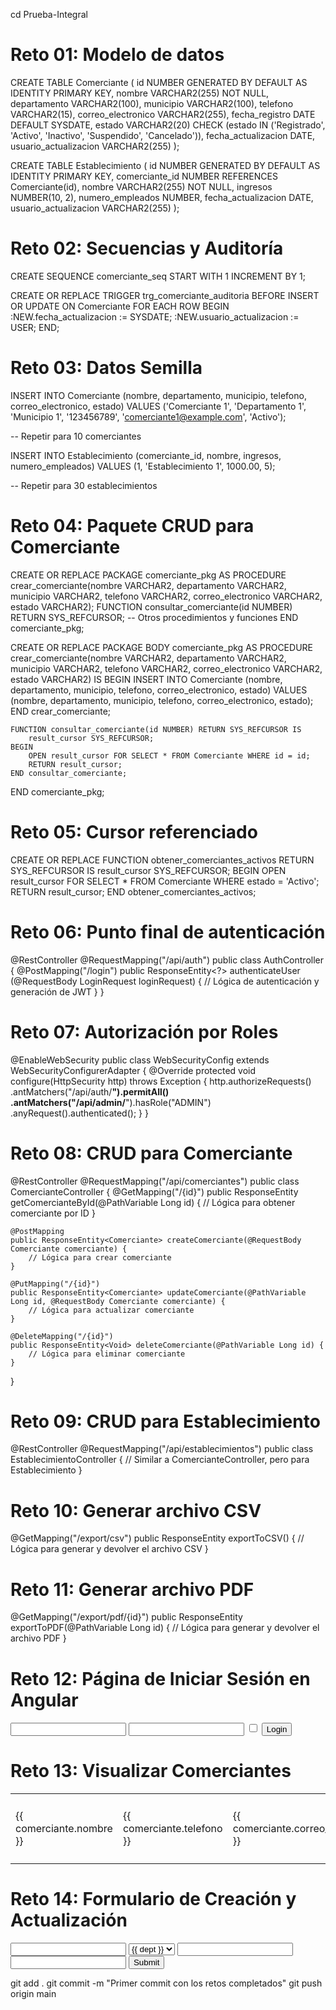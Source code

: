 cd Prueba-Integral
# Reto 01: Modelo de datos
CREATE TABLE Comerciante (
    id NUMBER GENERATED BY DEFAULT AS IDENTITY PRIMARY KEY,
    nombre VARCHAR2(255) NOT NULL,
    departamento VARCHAR2(100),
    municipio VARCHAR2(100),
    telefono VARCHAR2(15),
    correo_electronico VARCHAR2(255),
    fecha_registro DATE DEFAULT SYSDATE,
    estado VARCHAR2(20) CHECK (estado IN ('Registrado', 'Activo', 'Inactivo', 'Suspendido', 'Cancelado')),
    fecha_actualizacion DATE,
    usuario_actualizacion VARCHAR2(255)
);

CREATE TABLE Establecimiento (
    id NUMBER GENERATED BY DEFAULT AS IDENTITY PRIMARY KEY,
    comerciante_id NUMBER REFERENCES Comerciante(id),
    nombre VARCHAR2(255) NOT NULL,
    ingresos NUMBER(10, 2),
    numero_empleados NUMBER,
    fecha_actualizacion DATE,
    usuario_actualizacion VARCHAR2(255)
);

# Reto 02: Secuencias y Auditoría

CREATE SEQUENCE comerciante_seq START WITH 1 INCREMENT BY 1;

CREATE OR REPLACE TRIGGER trg_comerciante_auditoria
BEFORE INSERT OR UPDATE ON Comerciante
FOR EACH ROW
BEGIN
    :NEW.fecha_actualizacion := SYSDATE;
    :NEW.usuario_actualizacion := USER;
END;

# Reto 03: Datos Semilla

INSERT INTO Comerciante (nombre, departamento, municipio, telefono, correo_electronico, estado)
VALUES ('Comerciante 1', 'Departamento 1', 'Municipio 1', '123456789', 'comerciante1@example.com', 'Activo');

-- Repetir para 10 comerciantes

INSERT INTO Establecimiento (comerciante_id, nombre, ingresos, numero_empleados)
VALUES (1, 'Establecimiento 1', 1000.00, 5);

-- Repetir para 30 establecimientos

# Reto 04: Paquete CRUD para Comerciante

CREATE OR REPLACE PACKAGE comerciante_pkg AS
    PROCEDURE crear_comerciante(nombre VARCHAR2, departamento VARCHAR2, municipio VARCHAR2, telefono VARCHAR2, correo_electronico VARCHAR2, estado VARCHAR2);
    FUNCTION consultar_comerciante(id NUMBER) RETURN SYS_REFCURSOR;
    -- Otros procedimientos y funciones
END comerciante_pkg;

CREATE OR REPLACE PACKAGE BODY comerciante_pkg AS
    PROCEDURE crear_comerciante(nombre VARCHAR2, departamento VARCHAR2, municipio VARCHAR2, telefono VARCHAR2, correo_electronico VARCHAR2, estado VARCHAR2) IS
    BEGIN
        INSERT INTO Comerciante (nombre, departamento, municipio, telefono, correo_electronico, estado)
        VALUES (nombre, departamento, municipio, telefono, correo_electronico, estado);
    END crear_comerciante;

    FUNCTION consultar_comerciante(id NUMBER) RETURN SYS_REFCURSOR IS
        result_cursor SYS_REFCURSOR;
    BEGIN
        OPEN result_cursor FOR SELECT * FROM Comerciante WHERE id = id;
        RETURN result_cursor;
    END consultar_comerciante;
END comerciante_pkg;

# Reto 05: Cursor referenciado

CREATE OR REPLACE FUNCTION obtener_comerciantes_activos RETURN SYS_REFCURSOR IS
    result_cursor SYS_REFCURSOR;
BEGIN
    OPEN result_cursor FOR SELECT * FROM Comerciante WHERE estado = 'Activo';
    RETURN result_cursor;
END obtener_comerciantes_activos;

# Reto 06: Punto final de autenticación

@RestController
@RequestMapping("/api/auth")
public class AuthController {
    @PostMapping("/login")
    public ResponseEntity<?> authenticateUser (@RequestBody LoginRequest loginRequest) {
        // Lógica de autenticación y generación de JWT
    }
}

# Reto 07: Autorización por Roles

@EnableWebSecurity
public class WebSecurityConfig extends WebSecurityConfigurerAdapter {
    @Override
    protected void configure(HttpSecurity http) throws Exception {
        http.authorizeRequests()
            .antMatchers("/api/auth/**").permitAll()
            .antMatchers("/api/admin/**").hasRole("ADMIN")
            .anyRequest().authenticated();
    }
}

# Reto 08: CRUD para Comerciante

@RestController
@RequestMapping("/api/comerciantes")
public class ComercianteController {
    @GetMapping("/{id}")
    public ResponseEntity<Comerciante> getComercianteById(@PathVariable Long id) {
        // Lógica para obtener comerciante por ID
    }

    @PostMapping
    public ResponseEntity<Comerciante> createComerciante(@RequestBody Comerciante comerciante) {
        // Lógica para crear comerciante
    }

    @PutMapping("/{id}")
    public ResponseEntity<Comerciante> updateComerciante(@PathVariable Long id, @RequestBody Comerciante comerciante) {
        // Lógica para actualizar comerciante
    }

    @DeleteMapping("/{id}")
    public ResponseEntity<Void> deleteComerciante(@PathVariable Long id) {
        // Lógica para eliminar comerciante
    }
}

# Reto 09: CRUD para Establecimiento

@RestController
@RequestMapping("/api/establecimientos")
public class EstablecimientoController {
    // Similar a ComercianteController, pero para Establecimiento
}

# Reto 10: Generar archivo CSV

@GetMapping("/export/csv")
public ResponseEntity<Resource> exportToCSV() {
    // Lógica para generar y devolver el archivo CSV
}

# Reto 11: Generar archivo PDF

@GetMapping("/export/pdf/{id}")
public ResponseEntity<Resource> exportToPDF(@PathVariable Long id) {
    // Lógica para generar y devolver el archivo PDF
}

# Reto 12: Página de Iniciar Sesión en Angular

<form (ngSubmit)="onSubmit()">
    <input type="email" [(ngModel)]="email" name="email" required>
    <input type="password" [(ngModel)]="password" name="password" required>
    <input type="checkbox" [(ngModel)]="terms" name="terms" required>
    <button type="submit">Login</button>
</form>

# Reto 13: Visualizar Comerciantes

<table>
    <tr *ngFor="let comerciante of comerciantes">
        <td>{{ comerciante.nombre }}</td>
        <td>{{ comerciante.telefono }}</td>
        <td>{{ comerciante.correo_electronico }}</td>
        <td>{{ comerciante.fecha_registro }}</td>
        <td>{{ comerciante.cantidad_establecimientos }}</td>
        <td>
            <button (click)="edit(comerciante.id)">Edit</button>
            <button (click)="activate(comerciante.id)">Activate/Deactivate</button>
            <button (click)="delete(comerciante.id)">Delete</button>
            <button (click)="downloadPDF(comerciante.id)">Download PDF</button>
            <button (click)="downloadCSV()">Download CSV</button>
        </td>
    </tr>
</table>

# Reto 14: Formulario de Creación y Actualización

<form (ngSubmit)="onSubmit()">
    <input type="text" [(ngModel)]="comerciante.nombre" name="nombre" required>
    <select [(ngModel)]="comerciante.departamento" name="departamento" required>
        <option *ngFor="let dept of departamentos" [value]="dept">{{ dept }}</option>
    </select>
    <input type="text" [(ngModel)]="comerciante.telefono" name="telefono">
    <input type="email" [(ngModel)]="comerciante.correo_electronico" name="correo">
    <button type="submit">Submit</button>
</form>

git add .
git commit -m "Primer commit con los retos completados"
git push origin main
